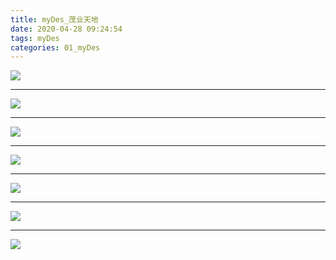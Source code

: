 ```yaml
---
title: myDes_茂业天地
date: 2020-04-28 09:24:54
tags: myDes
categories: 01_myDes
---
```




![](./maoYeTianDi_001.jpg)

<!--more-->

***

![](./maoYeTianDi_002.jpg)

***

![](./maoYeTianDi_003.jpg)

***

![](./maoYeTianDi_004.jpg)

***

![](./maoYeTianDi_005.jpg)

***

![](./maoYeTianDi_006.jpg)

***

![](./maoYeTianDi_007.jpg)
